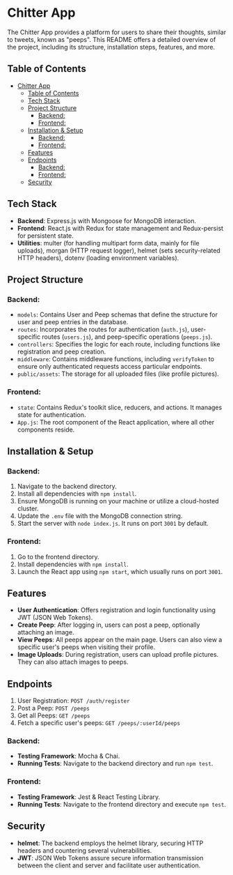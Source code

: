 # Chitter App

The Chitter App provides a platform for users to share their thoughts, similar to tweets, known as "peeps". This README offers a detailed overview of the project, including its structure, installation steps, features, and more.

## Table of Contents
- [Chitter App](#chitter-app)
  - [Table of Contents](#table-of-contents)
  - [Tech Stack](#tech-stack)
  - [Project Structure](#project-structure)
    - [Backend:](#backend)
    - [Frontend:](#frontend)
  - [Installation \& Setup](#installation--setup)
    - [Backend:](#backend-1)
    - [Frontend:](#frontend-1)
  - [Features](#features)
  - [Endpoints](#endpoints)
    - [Backend:](#backend-2)
    - [Frontend:](#frontend-2)
  - [Security](#security)

## Tech Stack
- **Backend**: Express.js with Mongoose for MongoDB interaction.
- **Frontend**: React.js with Redux for state management and Redux-persist for persistent state.
- **Utilities**: multer (for handling multipart form data, mainly for file uploads), morgan (HTTP request logger), helmet (sets security-related HTTP headers), dotenv (loading environment variables).

## Project Structure

### Backend:
- `models`: Contains User and Peep schemas that define the structure for user and peep entries in the database.
- `routes`: Incorporates the routes for authentication (`auth.js`), user-specific routes (`users.js`), and peep-specific operations (`peeps.js`).
- `controllers`: Specifies the logic for each route, including functions like registration and peep creation.
- `middleware`: Contains middleware functions, including `verifyToken` to ensure only authenticated requests access particular endpoints.
- `public/assets`: The storage for all uploaded files (like profile pictures).

### Frontend:
- `state`: Contains Redux's toolkit slice, reducers, and actions. It manages state for authentication.
- `App.js`: The root component of the React application, where all other components reside.

## Installation & Setup

### Backend:
1. Navigate to the backend directory.
2. Install all dependencies with `npm install`.
3. Ensure MongoDB is running on your machine or utilize a cloud-hosted cluster.
4. Update the `.env` file with the MongoDB connection string.
5. Start the server with `node index.js`. It runs on port `3001` by default.

### Frontend:
1. Go to the frontend directory.
2. Install dependencies with `npm install`.
3. Launch the React app using `npm start`, which usually runs on port `3001`.

## Features

- **User Authentication**: Offers registration and login functionality using JWT (JSON Web Tokens).
- **Create Peep**: After logging in, users can post a peep, optionally attaching an image.
- **View Peeps**: All peeps appear on the main page. Users can also view a specific user's peeps when visiting their profile.
- **Image Uploads**: During registration, users can upload profile pictures. They can also attach images to peeps.

## Endpoints

1. User Registration: `POST /auth/register`
2. Post a Peep: `POST /peeps`
3. Get all Peeps: `GET /peeps`
4. Fetch a specific user's peeps: `GET /peeps/:userId/peeps`


### Backend:
- **Testing Framework**: Mocha & Chai.
- **Running Tests**: Navigate to the backend directory and run `npm test`.

### Frontend:
- **Testing Framework**: Jest & React Testing Library.
- **Running Tests**: Navigate to the frontend directory and execute `npm test`.


## Security

- **helmet**: The backend employs the helmet library, securing HTTP headers and countering several vulnerabilities.
- **JWT**: JSON Web Tokens assure secure information transmission between the client and server and facilitate user authentication.


